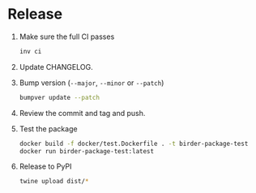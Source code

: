 # Release

1. Make sure the full CI passes

   ```sh
   inv ci
   ```

1. Update CHANGELOG.

1. Bump version (`--major`, `--minor` or `--patch`)

    ```sh
    bumpver update --patch
    ```

1. Review the commit and tag and push.

1. Test the package

    ```sh
    docker build -f docker/test.Dockerfile . -t birder-package-test
    docker run birder-package-test:latest
    ```

1. Release to PyPI

    ```sh
    twine upload dist/*
    ```
